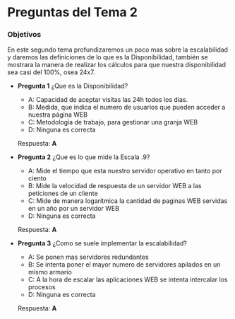 Preguntas del Tema 2
====================
### Objetivos

En este segundo tema profundizaremos un poco mas sobre la escalabilidad y daremos las definiciones de lo que es la Disponibilidad, también se
mostrara la manera de realizar los cálculos para que nuestra disponibilidad sea casi del 100%, osea 24x7.

* **Pregunta 1**
¿Que es la Disponibilidad? <br />
  + A: Capacidad de aceptar visitas las 24h todos los días. <br />
  + B: Medida, que indica el numero de usuarios que pueden acceder a nuestra página WEB <br />
  + C: Metodología de trabajo, para gestionar una granja WEB <br />
  + D: Ninguna es correcta

  Respuesta: **A**

* **Pregunta 2**
¿Que es lo que mide la Escala .9? <br />
  + A: Mide el tiempo que esta nuestro servidor operativo en tanto por ciento <br />
  + B: Mide la velocidad de respuesta de un servidor WEB a las peticiones de un cliente <br />
  + C: Mide de manera logarítmica la cantidad de paginas WEB servidas en un año por un servidor WEB <br />
  + D: Ninguna es correcta
  
  Respuesta: **A**

* **Pregunta 3**
¿Como se suele implementar la escalabilidad? <br />
  + A: Se ponen mas servidores redundantes <br />
  + B: Se intenta poner el mayor numero de servidores apilados en un mismo armario <br />
  + C: A la hora de escalar las aplicaciones WEB se intenta intercalar los procesos <br />
  + D: Ninguna es correcta
  
  Respuesta: **A**